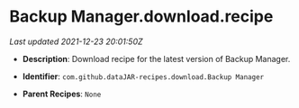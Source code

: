 # Backup Manager.download.recipe

_Last updated 2021-12-23 20:01:50Z_

- **Description**: Download recipe for the latest version of Backup Manager.

- **Identifier**: `com.github.dataJAR-recipes.download.Backup Manager`

- **Parent Recipes**: `None`
